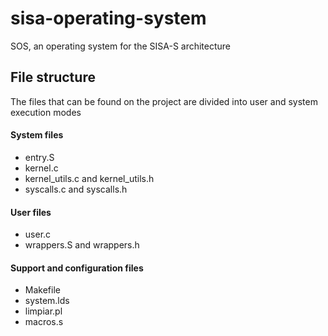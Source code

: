 # sisa-operating-system
SOS, an operating system for the SISA-S architecture

## File structure
The files that can be found on the project are divided into user and system execution modes

#### System files
- entry.S
- kernel.c
- kernel\_utils.c and kernel\_utils.h
- syscalls.c and syscalls.h

#### User files
- user.c
- wrappers.S and wrappers.h

#### Support and configuration files
- Makefile
- system.lds
- limpiar.pl
- macros.s
